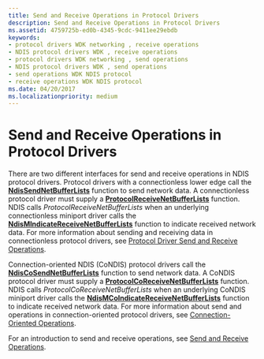 ```yaml
---
title: Send and Receive Operations in Protocol Drivers
description: Send and Receive Operations in Protocol Drivers
ms.assetid: 4759725b-ed0b-4345-9cdc-9411ee29ebdb
keywords:
- protocol drivers WDK networking , receive operations
- NDIS protocol drivers WDK , receive operations
- protocol drivers WDK networking , send operations
- NDIS protocol drivers WDK , send operations
- send operations WDK NDIS protocol
- receive operations WDK NDIS protocol
ms.date: 04/20/2017
ms.localizationpriority: medium
---
```


# Send and Receive Operations in Protocol Drivers





There are two different interfaces for send and receive operations in NDIS protocol drivers. Protocol drivers with a connectionless lower edge call the [**NdisSendNetBufferLists**](https://docs.microsoft.com/windows-hardware/drivers/ddi/content/ndis/nf-ndis-ndissendnetbufferlists) function to send network data. A connectionless protocol driver must supply a [**ProtocolReceiveNetBufferLists**](https://docs.microsoft.com/windows-hardware/drivers/ddi/content/ndis/nc-ndis-protocol_receive_net_buffer_lists) function. NDIS calls *ProtocolReceiveNetBufferLists* when an underlying connectionless miniport driver calls the [**NdisMIndicateReceiveNetBufferLists**](https://docs.microsoft.com/windows-hardware/drivers/ddi/content/ndis/nf-ndis-ndismindicatereceivenetbufferlists) function to indicate received network data. For more information about sending and receiving data in connectionless protocol drivers, see [Protocol Driver Send and Receive Operations](protocol-driver-send-and-receive-operations.md).

Connection-oriented NDIS (CoNDIS) protocol drivers call the [**NdisCoSendNetBufferLists**](https://docs.microsoft.com/windows-hardware/drivers/ddi/content/ndis/nf-ndis-ndiscosendnetbufferlists) function to send network data. A CoNDIS protocol driver must supply a [**ProtocolCoReceiveNetBufferLists**](https://docs.microsoft.com/windows-hardware/drivers/ddi/content/ndis/nc-ndis-protocol_co_receive_net_buffer_lists) function. NDIS calls *ProtocolCoReceiveNetBufferLists* when an underlying CoNDIS miniport driver calls the [**NdisMCoIndicateReceiveNetBufferLists**](https://docs.microsoft.com/windows-hardware/drivers/ddi/content/ndis/nf-ndis-ndismcoindicatereceivenetbufferlists) function to indicate received network data. For more information about send and operations in connection-oriented protocol drivers, see [Connection-Oriented Operations](connection-oriented-operations.md).

For an introduction to send and receive operations, see [Send and Receive Operations](send-and-receive-operations.md).

 

 





